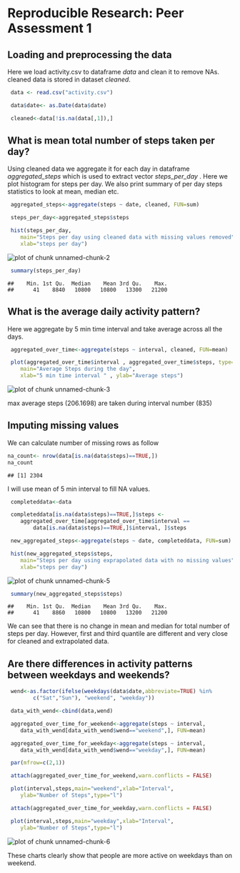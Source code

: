 # Reproducible Research: Peer Assessment 1


## Loading and preprocessing the data
Here we load activity.csv to dataframe *data*  and clean it to remove NAs.
cleaned data is stored in dataset *cleaned*. 

```r
 data <- read.csv("activity.csv")

 data$date<- as.Date(data$date)

 cleaned<-data[!is.na(data[,1]),]
```


## What is mean total number of steps taken per day?
Using cleaned data we aggregate it for each day in dataframe *aggregated_steps* 
which is used to extract vector *steps_per_day* . 
Here we plot histogram for steps per day. 
We also print summary of per day steps statistics to look at mean, median etc.

```r
 aggregated_steps<-aggregate(steps ~ date, cleaned, FUN=sum)

 steps_per_day<-aggregated_steps$steps

 hist(steps_per_day, 
	main="Steps per day using cleaned data with missing values removed", 
	xlab="steps per day")
```

![plot of chunk unnamed-chunk-2](figure/unnamed-chunk-2.png) 

```r
 summary(steps_per_day)
```

```
##    Min. 1st Qu.  Median    Mean 3rd Qu.    Max. 
##      41    8840   10800   10800   13300   21200
```




## What is the average daily activity pattern?
Here we aggregate by 5 min time interval and take average across all the days.


```r
 aggregated_over_time<-aggregate(steps ~ interval, cleaned, FUN=mean)

 plot(aggregated_over_time$interval , aggregated_over_time$steps, type="l",
	main="Average Steps during the day", 
	xlab="5 min time interval " , ylab="Average steps")
```

![plot of chunk unnamed-chunk-3](figure/unnamed-chunk-3.png) 


max average steps (206.1698) are taken during interval number (835) 

## Imputing missing values
We can calculate number of missing rows as follow

```r
na_count<- nrow(data[is.na(data$steps)==TRUE,])
na_count
```

```
## [1] 2304
```

I will use mean of 5 min interval to fill NA values.

```r
 completeddata<-data

 completeddata[is.na(data$steps)==TRUE,]$steps <- 
	aggregated_over_time[aggregated_over_time$interval == 
		data[is.na(data$steps)==TRUE,]$interval, ]$steps

 new_aggregated_steps<-aggregate(steps ~ date, completeddata, FUN=sum)

 hist(new_aggregated_steps$steps, 
	main="Steps per day using exprapolated data with no missing values", 
	xlab="steps per day")
```

![plot of chunk unnamed-chunk-5](figure/unnamed-chunk-5.png) 

```r
 summary(new_aggregated_steps$steps)
```

```
##    Min. 1st Qu.  Median    Mean 3rd Qu.    Max. 
##      41    8860   10800   10800   13200   21200
```

We can see that there is no change in mean and median for total number of steps per day. 
However, first and third quantile are different and very close for cleaned and
extrapolated data.


## Are there differences in activity patterns between weekdays and weekends?



```r
 wend<-as.factor(ifelse(weekdays(data$date,abbreviate=TRUE) %in% 
		c("Sat","Sun"), "weekend", "weekday"))

 data_with_wend<-cbind(data,wend)

 aggregated_over_time_for_weekend<-aggregate(steps ~ interval, 
	data_with_wend[data_with_wend$wend=="weekend",], FUN=mean)

 aggregated_over_time_for_weekday<-aggregate(steps ~ interval, 
	data_with_wend[data_with_wend$wend=="weekday",], FUN=mean)

 par(mfrow=c(2,1))

 attach(aggregated_over_time_for_weekend,warn.conflicts = FALSE)

 plot(interval,steps,main="weekend",xlab="Interval",
	ylab="Number of Steps",type="l")

 attach(aggregated_over_time_for_weekday,warn.conflicts = FALSE)

 plot(interval,steps,main="weekday",xlab="Interval",
	ylab="Number of Steps",type="l")
```

![plot of chunk unnamed-chunk-6](figure/unnamed-chunk-6.png) 


These charts clearly show that people are more active on weekdays than
on weekend.
